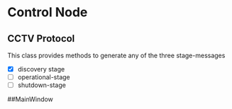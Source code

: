 # Control Node
## CCTV Protocol
This class provides methods to generate any of the three stage-messages
- [x] discovery stage
- [ ] operational-stage
- [ ] shutdown-stage

##MainWindow

